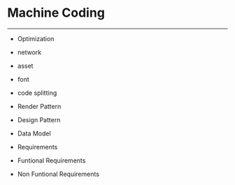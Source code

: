 # Machine Coding
---

- Optimization
 - network
 - asset
 - font
 - code splitting

- Render Pattern
- Design Pattern
- Data Model
- Requirements
- Funtional Requirements
- Non Funtional Requirements